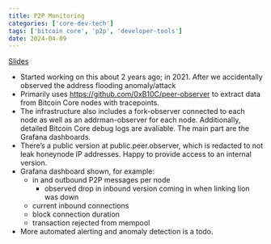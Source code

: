 ```yaml
---
title: P2P Monitoring
categories: ['core-dev-tech']
tags: ['bitcoin core', 'p2p', 'developer-tools']
date: 2024-04-09
---
```

[Slides](https://github.com/kouloumos/bitcointranscripts/blob/temp_core_dev_slides/bitcoin-core-dev-tech/2024-04/files/2024-04-Peer-observer-CoreDev-Berlin-2024.pdf)

- Started working on this about 2 years ago; in 2021. After we accidentally observed the address flooding anomaly/attack
- Primarily uses https://github.com/0xB10C/peer-observer to extract data from Bitcoin Core nodes with tracepoints.
- The infrastructure also includes a fork-observer connected to each node as well as an addrman-observer for each node. Additionally, detailed Bitcoin Core debug logs are avaliable. The main part are the Grafana dashboards. 
- There’s a public version at public.peer.observer, which is redacted to not leak honeynode IP addresses. Happy to provide access to an internal version. 
- Grafana dashboard shown, for example:
	- in and outbound P2P messages per node
		- observed drop in inbound version coming in when linking lion was down
	- current inbound connections
	- block connection duration
	- transaction rejected from mempool
- More automated alerting and anomaly detection is a todo.

